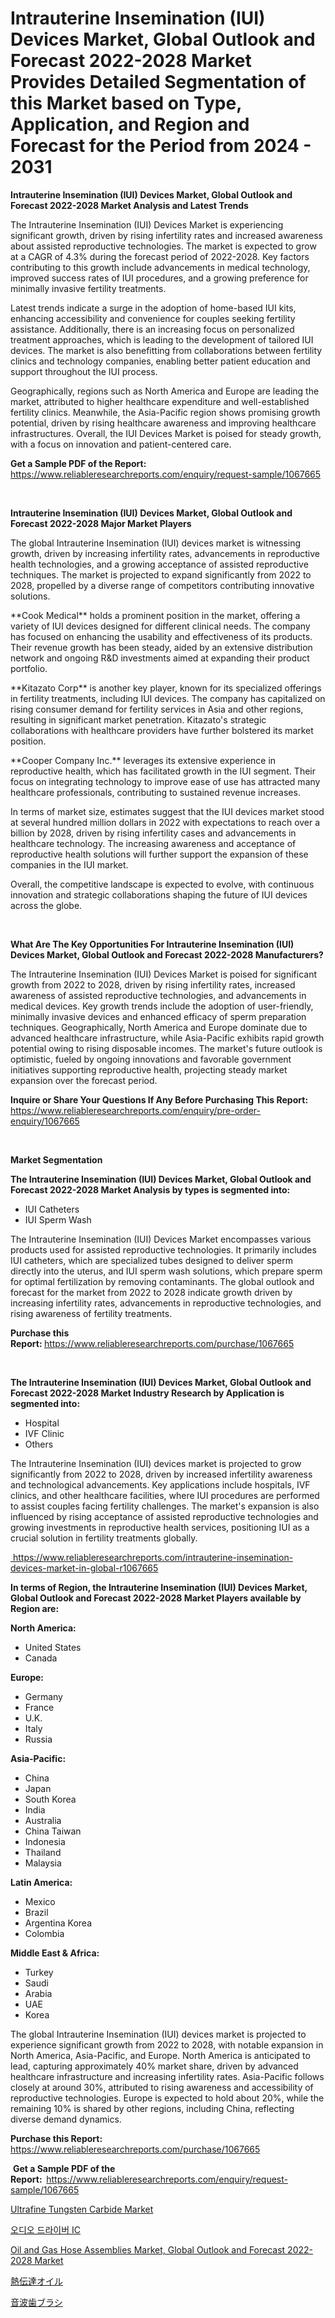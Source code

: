 <p><h1>Intrauterine Insemination (IUI) Devices Market, Global Outlook and Forecast 2022-2028 Market Provides Detailed Segmentation of this Market based on Type, Application, and Region and Forecast for the Period from 2024 - 2031</h1></p><p><strong>Intrauterine Insemination (IUI) Devices Market, Global Outlook and Forecast 2022-2028 Market Analysis and Latest Trends</strong></p>
<p><p>The Intrauterine Insemination (IUI) Devices Market is experiencing significant growth, driven by rising infertility rates and increased awareness about assisted reproductive technologies. The market is expected to grow at a CAGR of 4.3% during the forecast period of 2022-2028. Key factors contributing to this growth include advancements in medical technology, improved success rates of IUI procedures, and a growing preference for minimally invasive fertility treatments.</p><p>Latest trends indicate a surge in the adoption of home-based IUI kits, enhancing accessibility and convenience for couples seeking fertility assistance. Additionally, there is an increasing focus on personalized treatment approaches, which is leading to the development of tailored IUI devices. The market is also benefitting from collaborations between fertility clinics and technology companies, enabling better patient education and support throughout the IUI process.</p><p>Geographically, regions such as North America and Europe are leading the market, attributed to higher healthcare expenditure and well-established fertility clinics. Meanwhile, the Asia-Pacific region shows promising growth potential, driven by rising healthcare awareness and improving healthcare infrastructures. Overall, the IUI Devices Market is poised for steady growth, with a focus on innovation and patient-centered care.</p></p>
<p><strong>Get a Sample PDF of the Report:&nbsp;</strong> <a href="https://www.reliableresearchreports.com/enquiry/request-sample/1067665">https://www.reliableresearchreports.com/enquiry/request-sample/1067665</a></p>
<p>&nbsp;</p>
<p><strong>Intrauterine Insemination (IUI) Devices Market, Global Outlook and Forecast 2022-2028 Major Market Players</strong></p>
<p><p>The global Intrauterine Insemination (IUI) devices market is witnessing growth, driven by increasing infertility rates, advancements in reproductive health technologies, and a growing acceptance of assisted reproductive techniques. The market is projected to expand significantly from 2022 to 2028, propelled by a diverse range of competitors contributing innovative solutions.</p><p>**Cook Medical** holds a prominent position in the market, offering a variety of IUI devices designed for different clinical needs. The company has focused on enhancing the usability and effectiveness of its products. Their revenue growth has been steady, aided by an extensive distribution network and ongoing R&D investments aimed at expanding their product portfolio.</p><p>**Kitazato Corp** is another key player, known for its specialized offerings in fertility treatments, including IUI devices. The company has capitalized on rising consumer demand for fertility services in Asia and other regions, resulting in significant market penetration. Kitazato's strategic collaborations with healthcare providers have further bolstered its market position.</p><p>**Cooper Company Inc.** leverages its extensive experience in reproductive health, which has facilitated growth in the IUI segment. Their focus on integrating technology to improve ease of use has attracted many healthcare professionals, contributing to sustained revenue increases.</p><p>In terms of market size, estimates suggest that the IUI devices market stood at several hundred million dollars in 2022 with expectations to reach over a billion by 2028, driven by rising infertility cases and advancements in healthcare technology. The increasing awareness and acceptance of reproductive health solutions will further support the expansion of these companies in the IUI market. </p><p>Overall, the competitive landscape is expected to evolve, with continuous innovation and strategic collaborations shaping the future of IUI devices across the globe.</p></p>
<p>&nbsp;</p>
<p><strong>What Are The Key Opportunities For Intrauterine Insemination (IUI) Devices Market, Global Outlook and Forecast 2022-2028 Manufacturers?</strong></p>
<p><p>The Intrauterine Insemination (IUI) Devices Market is poised for significant growth from 2022 to 2028, driven by rising infertility rates, increased awareness of assisted reproductive technologies, and advancements in medical devices. Key growth trends include the adoption of user-friendly, minimally invasive devices and enhanced efficacy of sperm preparation techniques. Geographically, North America and Europe dominate due to advanced healthcare infrastructure, while Asia-Pacific exhibits rapid growth potential owing to rising disposable incomes. The market's future outlook is optimistic, fueled by ongoing innovations and favorable government initiatives supporting reproductive health, projecting steady market expansion over the forecast period.</p></p>
<p><strong>Inquire or Share Your Questions If Any Before Purchasing This Report:</strong> <a href="https://www.reliableresearchreports.com/enquiry/pre-order-enquiry/1067665">https://www.reliableresearchreports.com/enquiry/pre-order-enquiry/1067665</a></p>
<p>&nbsp;</p>
<p><strong>Market Segmentation</strong></p>
<p><strong>The Intrauterine Insemination (IUI) Devices Market, Global Outlook and Forecast 2022-2028 Market Analysis by types is segmented into:</strong></p>
<p><ul><li>IUI Catheters</li><li>IUI Sperm Wash</li></ul></p>
<p><p>The Intrauterine Insemination (IUI) Devices Market encompasses various products used for assisted reproductive technologies. It primarily includes IUI catheters, which are specialized tubes designed to deliver sperm directly into the uterus, and IUI sperm wash solutions, which prepare sperm for optimal fertilization by removing contaminants. The global outlook and forecast for the market from 2022 to 2028 indicate growth driven by increasing infertility rates, advancements in reproductive technologies, and rising awareness of fertility treatments.</p></p>
<p><strong>Purchase this Report:&nbsp;</strong><a href="https://www.reliableresearchreports.com/purchase/1067665">https://www.reliableresearchreports.com/purchase/1067665</a></p>
<p>&nbsp;</p>
<p><strong>The Intrauterine Insemination (IUI) Devices Market, Global Outlook and Forecast 2022-2028 Market Industry Research by Application is segmented into:</strong></p>
<p><ul><li>Hospital</li><li>IVF Clinic</li><li>Others</li></ul></p>
<p><p>The Intrauterine Insemination (IUI) devices market is projected to grow significantly from 2022 to 2028, driven by increased infertility awareness and technological advancements. Key applications include hospitals, IVF clinics, and other healthcare facilities, where IUI procedures are performed to assist couples facing fertility challenges. The market's expansion is also influenced by rising acceptance of assisted reproductive technologies and growing investments in reproductive health services, positioning IUI as a crucial solution in fertility treatments globally.</p></p>
<p><a href="https://www.reliableresearchreports.com/intrauterine-insemination-devices-market-in-global-r1067665">&nbsp;https://www.reliableresearchreports.com/intrauterine-insemination-devices-market-in-global-r1067665</a></p>
<p><strong>In terms of Region, the Intrauterine Insemination (IUI) Devices Market, Global Outlook and Forecast 2022-2028 Market Players available by Region are:</strong></p>
<p>
    <p> <strong> North America: </strong>
        <ul>
            <li>United States</li>
            <li>Canada</li>
        </ul>
        </p> 
    <p> <strong> Europe: </strong>
        <ul>
            <li>Germany</li>
            <li>France</li>
            <li>U.K.</li>
            <li>Italy</li>
            <li>Russia</li>
        </ul>
        </p> 
    <p> <strong> Asia-Pacific: </strong>
        <ul>
            <li>China</li>
            <li>Japan</li>
            <li>South Korea</li>
            <li>India</li>
            <li>Australia</li>
            <li>China Taiwan</li>
            <li>Indonesia</li>
            <li>Thailand</li>
            <li>Malaysia</li>
        </ul>
        </p> 
    <p> <strong> Latin America: </strong>
        <ul>
            <li>Mexico</li>
            <li>Brazil</li>
            <li>Argentina Korea</li>
            <li>Colombia</li>
        </ul>
        </p> 
    <p> <strong> Middle East & Africa: </strong>
        <ul>
            <li>Turkey</li>
            <li>Saudi</li>
            <li>Arabia</li>
            <li>UAE</li>
            <li>Korea</li>
        </ul>
    </p>
    </p>
<p><p>The global Intrauterine Insemination (IUI) devices market is projected to experience significant growth from 2022 to 2028, with notable expansion in North America, Asia-Pacific, and Europe. North America is anticipated to lead, capturing approximately 40% market share, driven by advanced healthcare infrastructure and increasing infertility rates. Asia-Pacific follows closely at around 30%, attributed to rising awareness and accessibility of reproductive technologies. Europe is expected to hold about 20%, while the remaining 10% is shared by other regions, including China, reflecting diverse demand dynamics.</p></p>
<p><strong>Purchase this Report: </strong><a href="https://www.reliableresearchreports.com/purchase/1067665">https://www.reliableresearchreports.com/purchase/1067665</a></p>
<p>&nbsp;<strong>Get a Sample PDF of the Report:&nbsp;&nbsp;</strong><a href="https://www.reliableresearchreports.com/enquiry/request-sample/1067665">https://www.reliableresearchreports.com/enquiry/request-sample/1067665</a></p>
<p><strong></strong></p>
<p><p><a href="https://issuu.com/reportprime-2/docs/ultrafine-tungsten-carbide-market-s_2e1d48c5277995">Ultrafine Tungsten Carbide Market</a></p><p><a href="https://medium.com/@joespinka88967/%EC%98%A4%EB%94%94%EC%98%A4-%EB%93%9C%EB%9D%BC%EC%9D%B4%EB%B2%84-ic-%EC%8B%9C%EC%9E%A5-%EB%B3%B4%EA%B3%A0%EC%84%9C-%EC%A0%9C%ED%92%88-%EC%9C%A0%ED%98%95-2%EC%B1%84%EB%84%90-4%EC%B1%84%EB%84%90-6%EC%B1%84%EB%84%90-%EB%AA%A8%EB%85%B8-%EC%B1%84%EB%84%90-%EC%B5%9C%EC%A2%85-%EC%9A%A9%EB%8F%84-%EC%86%8C%EB%B9%84%EC%9E%90-%EC%A0%84%EC%9E%90%EC%A0%9C%ED%92%88-%ED%86%B5%EC%8B%A0-%EC%9E%90%EB%8F%99%EC%B0%A8-%EB%B0%8F-%EC%A7%80%EC%97%AD-2024-2031-686b8abedfb2">오디오 드라이버 IC</a></p><p><a href="https://github.com/santosh758595/Market-Research-Report-List-6/blob/main/oil-and-gas-hose-assemblies-market-global-outlook-and-forecast-2022-2028-market.md">Oil and Gas Hose Assemblies Market, Global Outlook and Forecast 2022-2028 Market</a></p><p><a href="https://medium.com/@dm15982023/%E7%86%B1%E4%BC%9D%E9%81%94%E6%B2%B9%E5%B8%82%E5%A0%B4%E3%81%AE%E6%A6%82%E8%A6%81-%E5%9C%B0%E5%9F%9F%E3%81%AE%E5%B1%95%E6%9C%9B%E3%81%A8%E7%86%B1%E4%BC%9D%E9%81%94%E6%B2%B9%E5%B8%82%E5%A0%B4%E3%81%AE%E7%AB%B6%E4%BA%89%E6%88%A6%E7%95%A5-2024%E5%B9%B4%E3%81%8B%E3%82%892031%E5%B9%B4%E3%81%BE%E3%81%A7%E3%81%AE%E6%9C%9F%E9%96%93%E3%81%AB%E3%82%8F%E3%81%9F%E3%81%A3%E3%81%A614-%E3%81%AEcagr%E3%81%A7%E6%88%90%E9%95%B7%E3%81%8C%E4%BA%88%E6%B8%AC%E3%81%95%E3%82%8C%E3%81%A6%E3%81%84%E3%81%BE%E3%81%99-f21290ad3e96">熱伝達オイル</a></p><p><a href="https://medium.com/@dm15982023/%E9%9F%B3%E6%B3%A2%E6%AD%AF%E3%83%96%E3%83%A9%E3%82%B7%E5%B8%82%E5%A0%B4%E3%81%AE%E8%A6%8F%E6%A8%A1-%E3%82%B7%E3%82%A7%E3%82%A2%E3%81%8A%E3%82%88%E3%81%B3%E3%83%88%E3%83%AC%E3%83%B3%E3%83%89%E5%88%86%E6%9E%90%E3%83%AC%E3%83%9D%E3%83%BC%E3%83%88-%E8%A3%BD%E5%93%81%E5%88%A5-%E5%85%85%E9%9B%BB%E5%BC%8F%E9%9F%B3%E6%B3%A2%E6%AD%AF%E3%83%96%E3%83%A9%E3%82%B7-%E9%9B%BB%E6%B1%A0%E5%BC%8F%E9%9F%B3%E6%B3%A2%E6%AD%AF%E3%83%96%E3%83%A9%E3%82%B7-%E3%81%8A%E3%82%88%E3%81%B3%E3%82%BB%E3%82%B0%E3%83%A1%E3%83%B3%E3%83%88%E4%BA%88%E6%B8%AC-2024%E5%B9%B4-2031%E5%B9%B4-ec17fe999519">音波歯ブラシ</a></p></p>